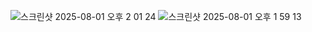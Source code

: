 ![스크린샷 2025-08-01 오후 2 01 24](https://github.com/user-attachments/assets/d8ed8796-9899-427d-957a-5592fecdb5ca)
![스크린샷 2025-08-01 오후 1 59 13](https://github.com/user-attachments/assets/c6783c14-58f5-4800-82bf-0042938fa725)

